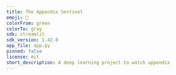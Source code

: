 ```yaml
---
title: The Appendix Sentinel
emoji: 🦀
colorFrom: green
colorTo: gray
sdk: streamlit
sdk_version: 1.42.0
app_file: app.py
pinned: false
license: mit
short_description: A deep learning project to watch appendix
---
```

